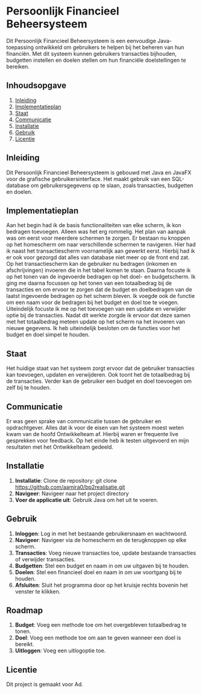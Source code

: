 # Persoonlijk Financieel Beheersysteem

Dit Persoonlijk Financieel Beheersysteem is een eenvoudige Java-toepassing ontwikkeld om gebruikers te helpen bij het beheren van hun financiën. Met dit systeem kunnen gebruikers transacties bijhouden, budgetten instellen en doelen stellen om hun financiële doelstellingen te bereiken.

## Inhoudsopgave

1. [Inleiding](#inleiding)
2. [Implementatieplan](#implementatieplan)
3. [Staat](#staat)
4. [Communicatie](#communicatie)
5. [Installatie](#installatie)
6. [Gebruik](#gebruik)
7. [Licentie](#licentie)

## Inleiding

Dit Persoonlijk Financieel Beheersysteem is gebouwd met Java en JavaFX voor de grafische gebruikersinterface. Het maakt gebruik van een SQL-database om gebruikersgegevens op te slaan, zoals transacties, budgetten en doelen.

## Implementatieplan

Aan het begin had ik de basis functionaliteiten van elke scherm, ik kon bedragen toevoegen. Alleen was het erg rommelig. Het plan van aanpak was om eerst voor meerdere schermen te zorgen. Er bestaan nu knoppen op het homescherm om naar verschillende schermen te navigeren. Hier had ik naast het transactiescherm voornamelijk aan gewerkt eerst. Hierbij had ik er ook voor gezorgd dat alles van database niet meer op de front end zat. Op het transactiescherm kan de gebruiker nu bedragen (inkomen en afschrijvingen) invoeren die in het tabel komen te staan. Daarna focuste ik op het tonen van de ingevoerde bedragen op het doel- en budgetscherm. Ik ging me daarna focussen op het tonen van een totaalbedrag bij de transacties en om ervoor te zorgen dat de budget en doelbedragen van de laatst ingevoerde bedragen op het scherm bleven. Ik voegde ook de functie om een naam voor de bedragen bij het budget en doel toe te voegen. Uiteindelijk focuste ik me op het toevoegen van een update en verwijder optie bij de transacties. Nadat dit werkte zorgde ik ervoor dat deze samen met het totaalbedrag meteen update op het scherm na het invoeren van nieuwe gegevens. Ik heb uiteindelijk besloten om de functies voor het budget en doel simpel te houden.

## Staat

Het huidige staat van het systeem zorgt ervoor dat de gebruiker transacties kan toevoegen, updaten en verwijderen. Ook toont het de totaalbedrag bij de transacties. Verder kan de gebruiker een budget en doel toevoegen om zelf bij te houden.

## Communicatie

Er was geen sprake van communicatie tussen de gebruiker en opdrachtgever. Alles dat ik voor de eisen van het systeem moest weten kwam van de hoofd Ontwikkelteam af. Hierbij waren er frequente live gesprekken voor feedback. Op het einde heb ik testen uitgevoerd en mijn resultaten met het Ontwikkelteam gedeeld.

## Installatie

1. **Installatie**: Clone de repository: git clone https://github.com/aamira0/bp2realisatie.git
2. **Navigeer**: Navigeer naar het project directory
3. **Voer de applicatie uit**: Gebruik Java om het uit te voeren.

## Gebruik

1. **Inloggen**: Log in met het bestaande gebruikersnaam en wachtwoord.
2. **Navigeer**: Navigeer via de homescherm en de terugknoppen op elke scherm.
3. **Transacties**: Voeg nieuwe transacties toe, update bestaande transacties of verwijder transacties.
4. **Budgetten**: Stel een budget en naam in om uw uitgaven bij te houden.
5. **Doelen**: Stel een financieel doel en naam in om uw voortgang bij te houden.
6. **Afsluiten**: Sluit het programma door op het kruisje rechts bovenin het venster te klikken.

## Roadmap
1. **Budget**: Voeg een methode toe om het overgebleven totaalbedrag te tonen. 
2. **Doel**: Voeg een methode toe om aan te geven wanneer een doel is bereikt.
3. **Uitloggen**: Voeg een uitlogoptie toe.

## Licentie

Dit project is gemaakt voor Ad.